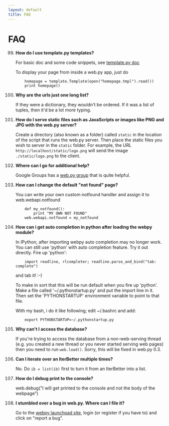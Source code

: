 ```yaml
---
layout: default
title: FAQ
---
```


# FAQ

99. **How do I use template.py templates?**

    For basic doc and some code snippets, see [template.py doc](/templetor)

    To display your page from inside a web.py app, just do

            homepage = template.Template(open("homepage.tmpl").read())
            print homepage()

    
99. **Why are the urls just one long list?**

    If they were a dictionary, they wouldn't be ordered. If it was a list of tuples, then it'd be a lot more typing.

99. **How do I serve static files such as JavaScripts or images like PNG and JPG with the web.py server?**

    Create a directory (also known as a folder) called `static` in the location of the script that runs the web.py server. Then place the static files you wish to server in the `static` folder. For example, the URL `http://localhost/static/logo.png` will send the image `./static/logo.png` to the client.

99. **Where can I go for additional help?**

    Google Groups has a [web.py group](http://groups.google.com/group/webpy) that is quite helpful.

99. **How can I change the default "not found" page?**

    You can write your own custom notfound handler and assign it to web.webapi.notfound

            def my_notfound(): 
                print "MY OWN NOT FOUND" 
            web.webapi.notfound = my_notfound 

99. **How can i get auto completion in python after loading the webpy module?**

    In IPython, after importing webpy auto completion may no longer work. You can still use 'python' with auto completion feature. Try it out directly. Fire up 'python':

            import readline, rlcompleter; readline.parse_and_bind("tab: complete")

    and tab it! :-)

    To make in sort that this will be run default when you fire up 'python'. Make a file called '~/.pythonstartup.py' and put the import line in it. Then set the 'PYTHONSTARTUP' environment variable to point to that file.

    With my bash, i do it like following; edit ~/.bashrc and add:

            export PYTHONSTARTUP=~/.pythonstartup.py

99. **Why can't I access the database?**

    If you're trying to access the database from a non-web-serving thread (e.g. you created a new thread or you never started serving web pages) then you need to run `web.load()`. Sorry, this will be fixed in web.py 0.3.

99. **Can I iterate over an IterBetter multiple times?**

    No. Do `ib = list(ib)` first to turn it from an IterBetter into a list.

99. **How do I debug print to the console?**

	web.debug("I will get printed to the console and not the body of the webpage")

99. **I stumbled over a bug in web.py. Where can I file it?**

	Go to the [webpy launchpad site](https://launchpad.net/webpy), login (or register if you have to) and click on "report a bug".